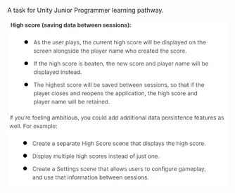 A task for Unity Junior Programmer learning pathway.

![alt text](https://github.com/lkindere/Data-Persistence-Project/blob/main/Requirements.jpg)
